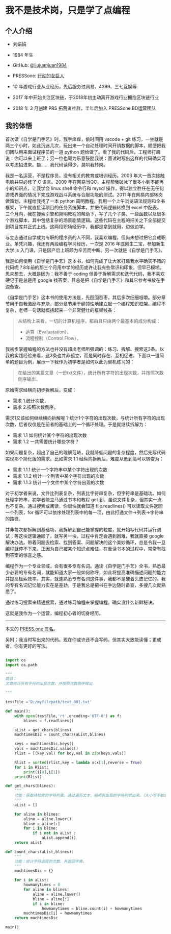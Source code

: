 # 我不是技术岗，只是学了点编程

## 个人介绍

- 刘娟娟

- 1984 年生

- GitHub: [@liujuanjuan1984](https://github.com/liujuanjuan1984)

- PRESSone: [行动的女巨人](https://press.one/main/p/ed73e900e209def08ff03a2e3fadbac99af087c0)

- 10 年游戏行业从业经历，先后服务过网易、4399、三七互娱等

- 2017 年中开始关注区块链，于2018年初主动离开游戏行业拥抱区块链行业

- 2018 年 3 月创建 PRS 拓荒者社群，半年后加入 PRESSone BD运营团队

## 我的体悟

首次读《自学是门手艺》时，我手痒痒，偷时间用 vscode + git 练习，一坐就是两三个小时，如此沉迷几次，玩出来一个自动处理时间开销数据的脚本，顺便把我们团队用来面试程序员的一道 python 题给做了。看了我的代码后，工程师打趣说：你可以来上班了；另一位也颇为乐意鼓励我说：面试时写出这样的代码确实可以考虑招进来。额…… 我代码读得少，莫哄我转岗。

我是一名运营，不是程序员，没有相关的教育或培训经历。2003 年大一首次接触电脑并只必修了 C 语言。2009 年在网易当QC，主程帮我破冰了很多小到不能再小的知识点，让我学会 linux shell 命令行和 mysql 操作，得以独立胜任在无任何游戏界面的情况下完成游戏战斗系统与合服功能的测试。2011 年在网易内部转岗做策划，主程给我找了一本 python 简明教程，我用一个上午浏览语法规则和全书框架，下午就直接读项目的任务系统脚本，并把代码逻辑转换到 excel 中配表。三个月内，我在搜索引擎和简明教程的帮助下，写了几个子类、一些函数以及很多个游戏脚本，其中包括复杂的场景剧情逻辑。这些代码在主程的把关之下全部提交到项目库并正式上线。这两段职场经历中，我都是拿到就用，边做边学。

与立志通过自学成为专职的程序员的人不同，我喜欢编程，但尚未想过把它变成职业。单凭兴趣，我还有两段编程学习经历，一次是 2016 年底刚生二宝，参加新生大学 js 入门课，只是因产后上班颇为辛苦而中断。另一次就是《自学是门手艺》。

我是如何使用《自学是门手艺》这本书，如何完成了让大家打趣我水平确实不错的代码呢？8年前的那三个月用中学的经历或许让我有些常识和印象，但早已模糊。思来想去，大概是因为：我不善于 coding 但善于拆解需求和迭代代码，我不喜欢硬记于是总是用 google 找答案，且总是把《自学是门手艺》和其它参考书放在手边备查。

《自学是门手艺》这本书的使用方法是，先囫囵吞枣，其后多次细细咀嚼。部分章节用于自我激励与充能，部分章节用于纲领性地建立起一个编程知识框架。编程不复杂，老师一句话就概括起来一个非常健壮的框架线条：

> 从结构上来看，一切的计算机程序，都由且只由两个最基本的成分构成：
> - 运算（Evaluatation）、
> - 流程控制（Control Flow）。

我初步掌握编程的方法也并没有超出老师所强调的：练习、拆解、搜索这3条。以我的实践经验来看，这3条也并非孤立，而是同时存在、互相促进。下面以一道简单的题目为例，展示一下我作为初学者是如何以此为契机练习的：

> 在给出的某篇文章（一份txt文件），统计所有字符的出现次数，并按照次数倒序输出。

原始需求经横向初步拆解后，变成：
- 需求 1.统计次数，
- 需求 2.按照次数倒序。

需求1又该如何继续横向拆解呢？统计1个字符的出现次数，与统计所有字符的出现次数，后者仅仅是在前者的基础上的一个循环处理。于是就继续拆解为：

- 需求 1.1 如何统计某个字符的出现次数
- 需求 1.2 一共需要统计哪些字符？

如果问题复杂，超出了自己的理解范畴，我就降低问题的复杂程度，然后先写代码实现那个简化版的需求。比如需求 1.1 经纵向拆解后，难度从低到高可以转变为：

- 需求 1.1.1 统计一个字符串中某个字符出现的次数
- 需求 1.1.2 统计一个列表中某个字符出现的次数
- 需求 1.1.3 统计一个文件中某个字符出现的次数

对于初学者来说，文件比列表复杂，列表比字符串复杂，但字符串是基础功。如何处理字符串，初学者能立马通过书本和教程 get 到。虽说文件复杂，但其实一点也不复杂。通过搜索或阅读，你很快就会知道 file.readlines() 可以读取文件返回一个列表，for 循环可以依序处理列表中的每一项，由此打通文件→列表→字符串的路径。

并非每次都拆解到基础功，我拆解到自己能掌握的粒度，就开始写代码并运行调试；等这块逻辑通顺了，就写另一块。过程中肯定会遇到困难，我就直接 google 解决办法。带着问题去检索、找到答案、问题解决的这个美妙循环，总是令我一旦编程就停不下来。正因为自己被某个知识点难住，在重读书本的过程中，常常有找到答案的惊喜之感。

编程作为一个专业领域，会有很多专有名词。通读《自学是门手艺》全书，熟悉最少必要的专有名词，就能知道大家一般如何称呼，如此将提高准确描述问题的能力并提高检索效率。其实，就连熟悉专有名词这件事，我都不是硬着头皮记忆的。我的专有名词记忆能力实在是差劲，于是我总是把书在手边随时备查，多搜几次就熟悉了。

通过练习搜索来精通搜索，通过练习编程来掌握编程。确实没什么新鲜秘诀。

这就是我作为一个运营，编程初心者的切身经历。

---

本文的 [PRESS.one 签名](https://press.one/file/v?s=b54fadaeaa3f6dd3f1fb9eedc1a142b91f7b3271b2b81e2141d5243b49e6139531ad25694e973b22b1b9e6427b9adc4692d78604d7018d12d998d8719a551ea20&h=70e40ae7bfcdf876bade2b9c0c0174a6be8ed86fc47a11439270c65585a7ca09&a=ed73e900e209def08ff03a2e3fadbac99af087c0&f=P1&v=3)。

另附：我当时写出来的代码。现在你或许还不会写码，但其实大致能读懂；更或者，你有更好的写法。

```python

import os
import os.path

"""
题目：
文章统计所有字符的出现次数，并按照次数倒序输出

"""

testFile ='D:/myfilepath/text_001.txt'

def main():
    with open(testFile,'rt',encoding='UTF-8') as f:
        blines = f.readlines()

    aList = get_chars(blines)
    muchtimesDic = count_chars(aList,blines)

    keys = muchtimesDic.keys()
    vals = muchtimesDic.values()
    rlist = [(key,val) for key,val in zip(keys,vals)]

    Rlist = sorted(rlist,key = lambda x:x[1],reverse = True)
    for i in Rlist:
        print(i[0],i[1])
    print(Rlist)

def get_chars(blines):
    """
    功能：获取待检索的字符列表。通过遍历文本，把所有出现的字符列举出来。（大小写不敏感）
    """
    aList = []

    for aline in blines:
        aline = aline.lower()
        bline = aline[:]
        for i in bline:
            if i not in aList :
                aList.append(i)
    return aList

def count_chars(aList,blines):
    """
    功能：统计字符出现的次数，并返回字典。
    """
    muchtimesDic = {}

    for i in aList:
        howmanytimes = 0
        for aline in blines:
            aline = aline.lower()
            bline = aline[:]
            if i in bline:
                howmanytimes = bline.count(i) + howmanytimes
        muchtimesDic[i] = howmanytimes
    return muchtimesDic

main()

```
